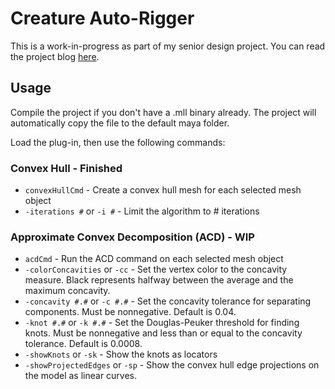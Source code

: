 # Creature Auto-Rigger

This is a work-in-progress as part of my senior design project. You can read the project blog [here](http://seniorblog.meepzh.com/).

## Usage

Compile the project if you don't have a .mll binary already. The project will automatically copy the file to the default maya folder.

Load the plug-in, then use the following commands:

### Convex Hull - Finished
- `convexHullCmd` - Create a convex hull mesh for each selected mesh object
- `-iterations #` or `-i #` - Limit the algorithm to # iterations

### Approximate Convex Decomposition (ACD) - WIP
- `acdCmd` - Run the ACD command on each selected mesh object
- `-colorConcavities` or `-cc` - Set the vertex color to the concavity measure. Black represents halfway between the average and the maximum concavity.
- `-concavity #.#` or `-c #.#` - Set the concavity tolerance for separating components. Must be nonnegative. Default is 0.04.
- `-knot #.#` or `-k #.#` - Set the Douglas-Peuker threshold for finding knots. Must be nonnegative and less than or equal to the concavity tolerance. Default is 0.0008.
- `-showKnots` or `-sk` - Show the knots as locators
- `-showProjectedEdges` or `-sp` - Show the convex hull edge projections on the model as linear curves.
